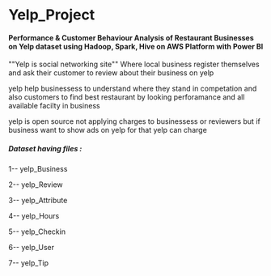# Yelp_Project

#### Performance & Customer Behaviour Analysis of Restaurant Businesses on Yelp dataset using Hadoop, Spark, Hive on AWS Platform with Power BI

""Yelp is social networking site""
Where local business register themselves and ask their customer to review about their business on yelp 

yelp help businessess to understand where they stand in competation
and also customers to find best restaurant by looking perforamance and all available facilty in business


yelp is open source not applying charges to businessess or reviewers 
but if business want to show ads on yelp for that yelp can charge 

##### Dataset having files :

1--  yelp_Business

2--  yelp_Review

3--  yelp_Attribute

4--  yelp_Hours

5--  yelp_Checkin

6--  yelp_User

7--  yelp_Tip
